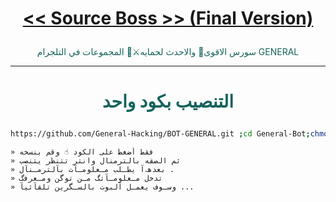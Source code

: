 # <p align="center" style="color:#cb3349" > [<< Source Boss >> (Final Version)](https://t.me/Source_GENERAL)

 <p align="center" style="color: #14635c;" >  سورس الاقوى💪 والاحدث لحمايه⚔🔰 المجموعات في التلجرام GENERAL

***

# <p align="center" style="color: #14635c;" > التنصيب بكود واحد
```sh
https://github.com/General-Hacking/BOT-GENERAL.git ;cd General-Bot;chmod +x ins;./ins
```


```
» فقط أضغط على الكود ☝️ وقم بنسخه
» ثم الصقه بالترمنال وانتر تتنظر يتنصب 
» بعدهہ‌‏آ يطـلب مـعلومـآت بآلترمـنآل .
» تدخل مـعلومـآتگ مـن توگن ومـعرفگ 
» وسـوف يعمـل آلبوت بالسـگرين تلقآئيآ ...
